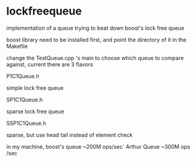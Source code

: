# lockfreequeue
implementation of a queue trying to beat down boost's lock free queue

boost library need to be installed first, and point the directory of it in the Makefile

change the TestQueue.cpp 's main to choose which queue to compare against, current there are 3 flavors

P1C1Queue.h

simple lock free queue


SP1C1Queue.h

sparse lock free queue

SSP1C1Queue.h

 sparse, but use head tail instead of element check

in my machine, 
boost's queue  ~200M ops/sec`
Arthur Queue ~300M ops /sec
